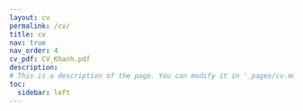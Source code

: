 ```yaml
---
layout: cv
permalink: /cv/
title: cv
nav: true
nav_order: 4
cv_pdf: CV_Khanh.pdf
description:
# This is a description of the page. You can modify it in '_pages/cv.md'. You can also change or remove the top pdf download button.
toc:
  sidebar: left
---
```

